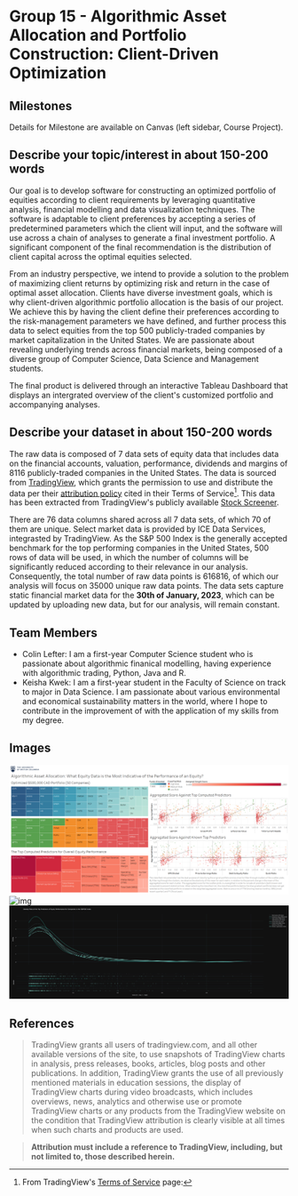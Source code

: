 # Group 15 - Algorithmic Asset Allocation and Portfolio Construction: Client-Driven Optimization

## Milestones

Details for Milestone are available on Canvas (left sidebar, Course Project).

## Describe your topic/interest in about 150-200 words

Our goal is to develop software for constructing an optimized portfolio of equities according to client requirements by leveraging quantitative analysis, financial modelling and data visualization techniques. The software is adaptable to client preferences by accepting a series of predetermined parameters which the client will input, and the software will use across a chain of analyses to generate a final investment portfolio. A significant component of the final recommendation is the distribution of client capital across the optimal equities selected.

From an industry perspective, we intend to provide a solution to the problem of maximizing client returns by optimizing risk and return in the case of optimal asset allocation. Clients have diverse investment goals, which is why client-driven algorithmic portfolio allocation is the basis of our project. We achieve this by having the client define their preferences according to the risk-management parameters we have defined, and further process this data to select equities from the top 500 publicly-traded companies by market capitalization in the United States. We are passionate about revealing underlying trends across financial markets, being composed of a diverse group of Computer Science, Data Science and Management students.

The final product is delivered through an interactive Tableau Dashboard that displays an intergrated overview of the client's customized portfolio and accompanying analyses.

## Describe your dataset in about 150-200 words

The raw data is composed of 7 data sets of equity data that includes data on the financial accounts, valuation, performance, dividends and margins of 8116 publicly-traded companies in the United States. The data is sourced from [TradingView](https://www.tradingview.com/), which grants the permission to use and distribute the data per their [attribution policy](https://www.tradingview.com/policies/) cited in their Terms of Service[^1]. This data has been extracted from TradingView's publicly available [Stock Screener](https://www.tradingview.com/screener/).

There are 76 data columns shared across all 7 data sets, of which 70 of them are unique. Select market data is provided by ICE Data Services, integrasted by TradingView. As the S&P 500 Index is the generally accepted benchmark for the top performing companies in the United States, 500 rows of data will be used, in which the number of columns will be significantly reduced according to their relevance in our analysis. Consequently, the total number of raw data points is 616816, of which our analysis will focus on 35000 unique raw data points. The data sets capture static financial market data for the **30th of January, 2023**, which can be updated by uploading new data, but for our analysis, will remain constant.

## Team Members

- Colin Lefter: I am a first-year Computer Science student who is passionate about algorithmic finanical modelling, having experience with algorithmic trading, Python, Java and R.
- Keisha Kwek: I am a first-year student in the Faculty of Science on track to major in Data Science. I am passionate about various environmental and economical sustainability matters in the world, where I hope to contribute in the improvement of with the application of my skills from my degree.

## Images

![img](images/FinalDashboard.png)
![img](images/Combined_Heatmap_Panel.png)
![img](images/DensityPlotA.png)

## References

[^1]: From TradingView's [Terms of Service](https://www.tradingview.com/policies/) page:

> TradingView grants all users of tradingview.com, and all other available versions of the site, to use snapshots of TradingView charts in analysis, press releases, books, articles, blog posts and other publications. In addition, TradingView grants the use of all previously mentioned materials in education sessions, the display of TradingView charts during video broadcasts, which includes overviews, news, analytics and otherwise use or promote TradingView charts or any products from the TradingView website on the condition that TradingView attribution is clearly visible at all times when such charts and products are used.

> **Attribution must include a reference to TradingView, including, but not limited to, those described herein.**